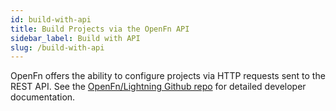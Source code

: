 ```yaml
---
id: build-with-api
title: Build Projects via the OpenFn API
sidebar_label: Build with API
slug: /build-with-api
---
```


OpenFn offers the ability to configure projects via HTTP requests sent to the REST API. See the [OpenFn/Lightning Github repo](https://openfn.github.io/Lightning/provisioning.html) for detailed developer documentation. 
